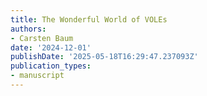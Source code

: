 ```yaml
---
title: The Wonderful World of VOLEs
authors:
- Carsten Baum
date: '2024-12-01'
publishDate: '2025-05-18T16:29:47.237093Z'
publication_types:
- manuscript
---
```

